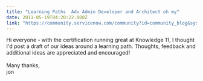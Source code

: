 ```yaml
---
title: "Learning Paths  Adv Admin Developer and Architect oh my"
date: 2011-05-19T04:20:22.000Z
link: "https://community.servicenow.com/community?id=community_blog&sys_id=984daee5dbd0dbc01dcaf3231f96190f"
---
```

<p>Hi everyone - with the certification running great at Knowledge 11, I thought I'd post a draft of our ideas around a learning path. Thoughts, feedback and additional ideas are appreciated and encouraged!<br/><br/>Many thanks,<br/>jon</p>